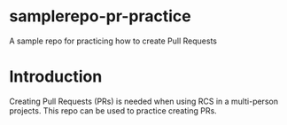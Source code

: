 # samplerepo-pr-practice
A sample repo for practicing how to create Pull Requests

# Introduction
Creating Pull Requests (PRs) is needed when using RCS in a multi-person projects.
This repo can be used to practice creating PRs.

